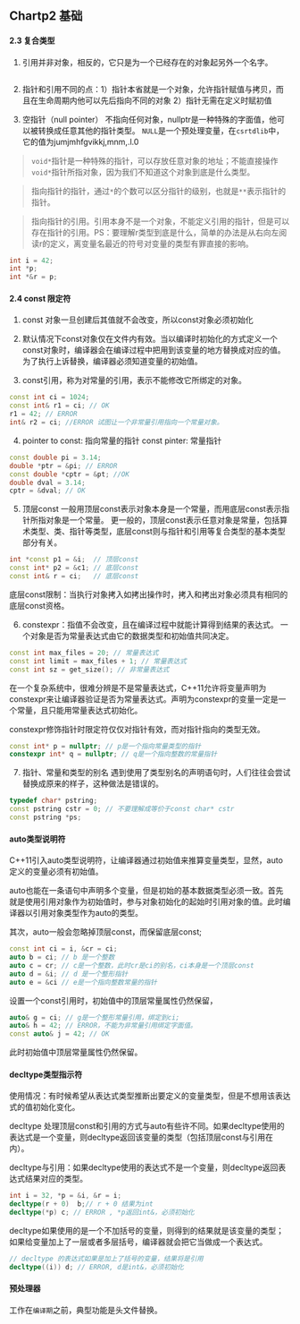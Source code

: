 ## Chartp2 基础
#### 2.3 复合类型
1. 引用并非对象，相反的，它只是为一个已经存在的对象起另外一个名字。
```c++ int &ref = 10; // ERROR
```
2. 指针和引用不同的点：1）指针本省就是一个对象，允许指针赋值与拷贝，而且在生命周期内他可以先后指向不同的对象 2）指针无需在定义时赋初值

3. 空指针（null pointer） 不指向任何对象，nullptr是一种特殊的字面值，他可以被转换成任意其他的指针类型。 `NULL`是一个预处理变量，在`csrtdlib`中，它的值为jumjmhfgvikkj,mnm,.l.0

>	`void*`指针是一种特殊的指针，可以存放任意对象的地址；不能直接操作`void*`指针所指对象，因为我们不知道这个对象到底是什么类型。

> 指向指针的指针，通过`*`的个数可以区分指针的级别，也就是`**`表示指针的指针。

> 指向指针的引用。引用本身不是一个对象，不能定义引用的指针，但是可以存在指针的引用。PS：要理解r类型到底是什么，简单的办法是从右向左阅读r的定义，离变量名最近的符号对变量的类型有罪直接的影响。
```c++
int i = 42;
int *p;
int *&r = p;
```


#### 2.4 const 限定符
1. const 对象一旦创建后其值就不会改变，所以const对象必须初始化

2. 默认情况下const对象仅在文件内有效。当以编译时初始化的方式定义一个const对象时，编译器会在编译过程中把用到该变量的地方替换成对应的值。为了执行上诉替换，编译器必须知道变量的初始值。

3. const引用，称为对常量的引用，表示不能修改它所绑定的对象。
```c++
const int ci = 1024;
const int& r1 = ci; // OK
r1 = 42; // ERROR
int& r2 = ci; //ERROR 试图让一个非常量引用指向一个常量对象。

```

4. pointer to const: 指向常量的指针
	 const pinter: 常量指针

```c++
const double pi = 3.14;
double *ptr = &pi; // ERROR
const double *cptr = &pt; //OK
double dval = 3.14;
cptr = &dval; // OK
```
5. 顶层const 
一般用顶层const表示对象本身是一个常量，而用底层const表示指针所指对象是一个常量。
更一般的，顶层const表示任意对象是常量，包括算术类型、类、指针等类型，底层const则与指针和引用等复合类型的基本类型部分有关。
```c++
int *const p1 = &i;  // 顶层const
const int* p2 = &c1; // 底层const
const int& r = ci;   // 底层const
```
底层const限制：当执行对象拷入如拷出操作时，拷入和拷出对象必须具有相同的底层const资格。

6. constexpr：指值不会改变，且在编译过程中就能计算得到结果的表达式。
一个对象是否为常量表达式由它的数据类型和初始值共同决定。
```c++
const int max_files = 20; // 常量表达式
const int limit = max_files + 1; // 常量表达式
const int sz = get_size(); // 非常量表达式
```
在一个复杂系统中，很难分辨是不是常量表达式，C++11允许将变量声明为constexpr来让编译器验证是否为常量表达式。声明为constexpr的变量一定是一个常量，且只能用常量表达式初始化。

constexpr修饰指针时限定符仅仅对指针有效，而对指针指向的类型无效。
```c++
const int* p = nullptr; // p是一个指向常量类型的指针
constexpr int* q = nullptr; // q是一个指向整数的常量指针
```

7. 指针、常量和类型的别名
遇到使用了类型别名的声明语句时，人们往往会尝试替换成原来的样子，这种做法是错误的。
```c++
typedef char* pstring;
const pstring cstr = 0; // 不要理解成等价于const char* cstr
const pstring *ps;
```

#### auto类型说明符
C++11引入auto类型说明符，让编译器通过初始值来推算变量类型，显然，auto定义的变量必须有初始值。

auto也能在一条语句中声明多个变量，但是初始的基本数据类型必须一致。首先就是使用引用对象作为初始值时，参与对象初始化的起始时引用对象的值。此时编译器以引用对象类型作为auto的类型。

其次，auto一般会忽略掉顶层const，而保留底层const;
```c++
const int ci = i, &cr = ci;
auto b = ci; // b 是一个整数
auto c = cr; // c是一个整数，此时cr是ci的别名，ci本身是一个顶层const
auto d = &i; // d 是一个整形指针
auto e = &ci // e是一个指向整数常量的指针
```
设置一个const引用时，初始值中的顶层常量属性仍然保留，
```c++
auto& g = ci; // g是一个整形常量引用，绑定到ci;
auto& h = 42; // ERROR，不能为非常量引用绑定字面值。
const auto& j = 42; // OK
```
此时初始值中顶层常量属性仍然保留。

#### decltype类型指示符
使用情况：有时候希望从表达式类型推断出要定义的变量类型，但是不想用该表达式的值初始化变化。

decltype 处理顶层const和引用的方式与auto有些许不同。如果decltype使用的表达式是一个变量，则decltype返回该变量的类型（包括顶层const与引用在内）。

decltype与引用：如果decltype使用的表达式不是一个变量，则decltype返回表达式结果对应的类型。
```c++
int i = 32, *p = &i, &r = i;
decltype(r + 0)  b;// r + 0 结果为int
decltype(*p) c; // ERROR , *p返回int&，必须初始化
```
decltype如果使用的是一个不加括号的变量，则得到的结果就是该变量的类型；如果给变量加上了一层或者多层括号，编译器就会把它当做成一个表达式。
```c++
// decltype 的表达式如果是加上了括号的变量，结果将是引用
decltype((i)) d; // ERROR, d是int&，必须初始化
```

#### 预处理器
工作在`编译期`之前，典型功能是头文件替换。
